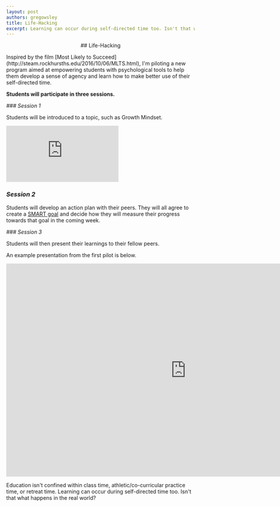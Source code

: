 ```yaml
---
layout: post
authors: gregowsley
title: Life-Hacking
excerpt: Learning can occur during self-directed time too. Isn't that what happens in the real world?
---
```

<p align="center">
## Life-Hacking
</p>
Inspired by the film [Most Likely to Succeed](http://steam.rockhursths.edu/2016/10/06/MLTS.html), I'm piloting a new program aimed at empowering students with psychological tools to help them develop a sense of agency and learn how to make better use of their self-directed time.

<b> Students will participate in three sessions. </b>

<i> 
### Session 1 
</i>

Students will be introduced to a topic, such as Growth Mindset.

<div class="embed-container">
<iframe src="https://www.youtube.com/embed/pN34FNbOKXc" frameborder="0" allowfullscreen></iframe>
</div>
<i> 


### Session 2
</i>


Students will develop an action plan with their peers. They will all agree to create a [SMART goal](https://www.projectsmart.co.uk/smart-goals.php) and decide how they will measure their progress towards that goal in the coming week.


<i> 
### Session 3
</i>


Students will then present their learnings to their fellow peers.


An example presentation from the first pilot is below.
<iframe src="https://docs.google.com/presentation/d/1ls36Pp8PSVYodmX7tFGk5lOqoYizafCgWPVjaUKu7uo/embed?start=false&loop=false&delayms=3000" frameborder="0" width="960" height="569" allowfullscreen="true" mozallowfullscreen="true" webkitallowfullscreen="true"></iframe>


Education isn't confined within class time, athletic/co-curricular practice time, or retreat time. Learning can occur during self-directed time too. Isn't that what happens in the real world?
